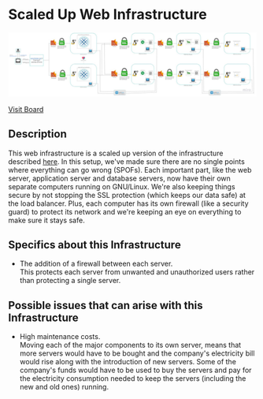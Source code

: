 # Scaled Up Web Infrastructure

![Image of a scaled up web infrastructure](3-scale_up.JPG)

[Visit Board](https://miro.com/app/board/uXjVKdektaE=/)

## Description

This web infrastructure is a scaled up version of the infrastructure described [here](2-secured_and_monitored_web_infrastructure.md). In this setup, we've made sure there are no single points where everything can go wrong (SPOFs). Each important part, like the web server, application server and database servers, now have their own separate computers running on GNU/Linux. We're also keeping things secure by not stopping the SSL protection (which keeps our data safe) at the load balancer. Plus, each computer has its own firewall (like a security guard) to protect its network and we're keeping an eye on everything to make sure it stays safe.

## Specifics about this Infrastructure

+ The addition of a firewall between each server.<br/>This protects each server from unwanted and unauthorized users rather than protecting a single server.

## Possible issues that can arise with this Infrastructure

+ High maintenance costs.<br/>Moving each of the major components to its own server, means that more servers would have to be bought and the company's electricity bill would rise along with the introduction of new servers. Some of the company's funds would have to be used to buy the servers and pay for the electricity consumption needed to keep the servers (including the new and old ones) running.
